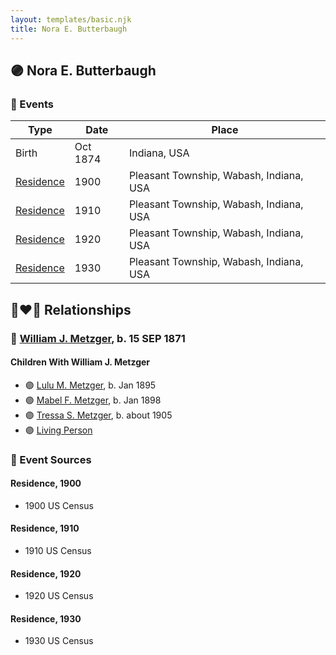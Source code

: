 ```yaml
---
layout: templates/basic.njk
title: Nora E. Butterbaugh
---
```

## 🟣 Nora E. Butterbaugh

### 📆 Events

Type | Date | Place
------ | ------ | ------
Birth | Oct 1874 | Indiana, USA
[Residence](#event-a2227d56-da14-4d4c-9cd3-640e978780e5) | 1900 | Pleasant Township, Wabash, Indiana, USA
[Residence](#event-01b4d28f-8d8b-450c-9ab4-aea08ce1004e) | 1910 | Pleasant Township, Wabash, Indiana, USA
[Residence](#event-07b9d475-b98d-45e0-ad3e-593452cdd27b) | 1920 | Pleasant Township, Wabash, Indiana, USA
[Residence](#event-40f77e53-58a4-49d1-9c71-9f6f41655a81) | 1930 | Pleasant Township, Wabash, Indiana, USA

## 👩‍❤️‍👨 Relationships

### 🔵 [William J. Metzger](/people/2/26066694), b. 15 SEP 1871

#### Children With William J. Metzger
* 🟣 [Lulu M. Metzger](/people/2/28324145), b. Jan 1895
* 🟣 [Mabel F. Metzger](/people/6/66583980), b. Jan 1898
* 🟣 [Tressa S. Metzger](/people/1/13755640), b. about 1905
* 🟣 [Living Person](/people/2/299104)
### 📰 Event Sources

#### <a id="event-a2227d56-da14-4d4c-9cd3-640e978780e5"></a> Residence, 1900
* 1900 US Census

#### <a id="event-01b4d28f-8d8b-450c-9ab4-aea08ce1004e"></a> Residence, 1910
* 1910 US Census

#### <a id="event-07b9d475-b98d-45e0-ad3e-593452cdd27b"></a> Residence, 1920
* 1920 US Census

#### <a id="event-40f77e53-58a4-49d1-9c71-9f6f41655a81"></a> Residence, 1930
* 1930 US Census
